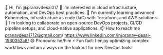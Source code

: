 👋 Hi, I’m @pranavdesai017
👀 I’m interested in cloud infrastructure, automation, and DevOps best practices.
🌱 I’m currently learning advanced Kubernetes, infrastructure as code (IaC) with Terraform, and AWS solutions.
💞️ I’m looking to collaborate on open-source DevOps projects, CI/CD pipeline setups, and cloud-native applications.
📫 How to reach me pranavdesa1712@gmail.com/ https://www.linkedin.com/in/pranav-desai-1560352a8/
😄 Pronouns: he/him
⚡ Fun fact: I enjoy optimizing complex workflows and am always on the lookout for new DevOps tools!
<!---
pranavdesai017/pranavdesai017 is a ✨ special ✨ repository because its `README.md` (this file) appears on your GitHub profile.
You can click the Preview link to take a look at your changes.
--->
